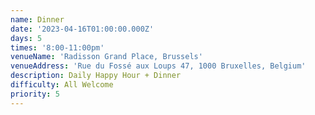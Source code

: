 ```yaml
---
name: Dinner
date: '2023-04-16T01:00:00.000Z'
days: 5
times: '8:00-11:00pm'
venueName: 'Radisson Grand Place, Brussels'
venueAddress: 'Rue du Fossé aux Loups 47, 1000 Bruxelles, Belgium'
description: Daily Happy Hour + Dinner
difficulty: All Welcome
priority: 5
---
```





